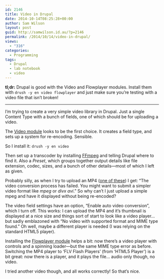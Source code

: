 ```yaml
---
id: 2146
title: Video in Drupal
date: 2014-10-14T08:25:28+00:00
author: Sam Wilson
layout: post
guid: http://samwilson.id.au/?p=2146
permalink: /2014/10/14/video-in-drupal/
views:
  - "316"
categories:
  - Programming
tags:
  - Drupal
  - lab notebook
  - video
---
```

**tl;dr:** Drupal is good with the Video and Flowplayer modules. Install them with `drush -y en video flowplayer` and just make sure you’re testing with a video file that isn’t broken!

* * *

I’m trying to create a very simple video library in Drupal. Just a single Content Type with a bunch of fields, one of which should be for uploading a video.

The [Video module](https://www.drupal.org/project/video) looks to be the first choice. It creates a field type, and sets up a system for re-encoding. Sensible.

So I install it: `drush -y en video`

Then set up a transcoder by installing [FFmpeg](http://ffmpeg.org/) and telling Drupal where to find it. Also a _Preset_, which groups together output details like file extension, codec, sizes, and a bunch of other details—most of which I left as given.

Probably silly, as when I try to upload an MP4 ([one of these](http://support.apple.com/kb/ht1425)) I get: “The video conversion process has failed. You might want to submit a simpler video format like _mpeg_ or _divx avi_.” So why can’t I just upload a simple mpeg and have it displayed without being re-encoded?

The video field settings have an option, “Enable auto video conversion”, which I turn off. This works: I can upload the MP4 and it’s thumbnail is displayed at a nice size and things sort of start to look like a video player… but sadly emblazoned with “No video with supported format and MIME type found.” Oh well, maybe a different player is needed (I was relying on the standard HTML5 player).

Installing the [Flowplayer module](https://www.drupal.org/project/flowplayer) helps a bit: now there’s a video player with controls and a spinning loader—but the same MIME type error as before. Switching the MP4 player to ‘FLV Flash Players’ (from ‘HTML5 Player’) is a bit great: now there is a player, and it plays the file… audio only though, no video.

I tried another video though, and all works correctly! So that’s nice.